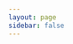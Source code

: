 ```yaml
---
layout: page
sidebar: false
---
```

<script setup>
import {
  VPTeamPage,
  VPTeamPageTitle,
  VPTeamMembers
} from 'vitepress/theme'

const members = [
  {
    avatar: 'https://www.github.com/thomasbarkats.png',
    name: 'Thomas Barkats',
    title: 'Fundador y Arquitecto Principal',
    desc: 'Inició YasuiJS y lideró el desarrollo. Diseñó la arquitectura central y los conceptos.',
    links: [
      { icon: 'github', link: 'https://github.com/thomasbarkats' },
    ]
  },
  {
    avatar: 'https://www.github.com/alexandre-hallaine.png',
    name: 'Alexandre Hallaine',
    title: 'Desarrollador Principal',
    desc: 'Se unió en 2025 para modernizar el proyecto con herramientas actualizadas.',
    links: [
      { icon: 'github', link: 'https://github.com/alexandre-hallaine' },
    ]
  },
]
</script>

<style>
  .VPTeamPageTitle {
    padding-top: 0 !important;
  }
  @media (min-width: 768px) {
    .VPTeamPage[data-v-5f7da39d] {
        margin: 96px 0;
    }
  }
</style>

<VPTeamPage>
  <VPTeamPageTitle>
    <template #title>
      Nuestro Equipo
    </template>
    <template #lead>
      El desarrollo de YasuiJS está guiado por un equipo
      internacional, algunos de los cuales han elegido aparecer a continuación.
    </template>
  </VPTeamPageTitle>
  <VPTeamMembers :members />
</VPTeamPage>